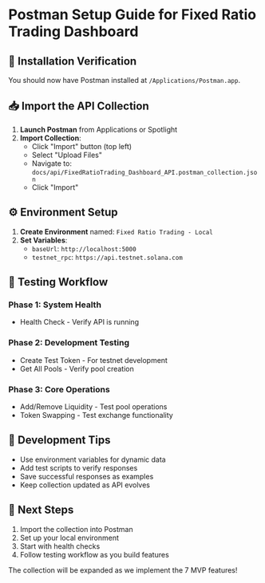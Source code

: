 # Postman Setup Guide for Fixed Ratio Trading Dashboard

## 🚀 Installation Verification

You should now have Postman installed at `/Applications/Postman.app`. 

## 📥 Import the API Collection

1. **Launch Postman** from Applications or Spotlight
2. **Import Collection**:
   - Click "Import" button (top left)
   - Select "Upload Files"
   - Navigate to: `docs/api/FixedRatioTrading_Dashboard_API.postman_collection.json`
   - Click "Import"

## ⚙️ Environment Setup

1. **Create Environment** named: `Fixed Ratio Trading - Local`
2. **Set Variables**:
   - `baseUrl`: `http://localhost:5000`
   - `testnet_rpc`: `https://api.testnet.solana.com`

## 🧪 Testing Workflow

### Phase 1: System Health
- Health Check - Verify API is running

### Phase 2: Development Testing
- Create Test Token - For testnet development
- Get All Pools - Verify pool creation

### Phase 3: Core Operations
- Add/Remove Liquidity - Test pool operations
- Token Swapping - Test exchange functionality

## 🔧 Development Tips

- Use environment variables for dynamic data
- Add test scripts to verify responses
- Save successful responses as examples
- Keep collection updated as API evolves

## 🚀 Next Steps

1. Import the collection into Postman
2. Set up your local environment
3. Start with health checks
4. Follow testing workflow as you build features

The collection will be expanded as we implement the 7 MVP features!
